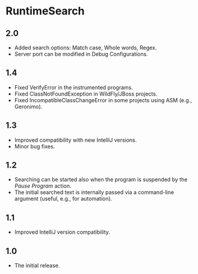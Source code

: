 # RuntimeSearch

## 2.0
- Added search options: Match case, Whole words, Regex.
- Server port can be modified in Debug Configurations.

## 1.4
- Fixed VerifyError in the instrumented programs.
- Fixed ClassNotFoundException in WildFly/JBoss projects.
- Fixed IncompatibleClassChangeError in some projects using ASM (e.g., Geronimo).

## 1.3
- Improved compatibility with new IntelliJ versions.
- Minor bug fixes.

## 1.2
- Searching can be started also when the program is suspended by the *Pause Program* action.
- The initial searched text is internally passed via a command-line argument (useful, e.g., for automation).

## 1.1
- Improved IntelliJ version compatibility.

## 1.0
- The initial release.
